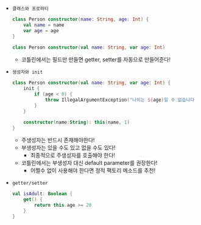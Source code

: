 - `클래스와 프로퍼티`
    
    ```kotlin
    class Person constructor(name: String, age: Int) {
    	val name = name
    	var age = age
    }
    
    class Person constructor(val name: String, var age: Int)
    ```
    
    - 코틀린에서는 필드만 만들면 getter, setter를 자동으로 만들어준다!
- `생성자와 init`
    
    ```kotlin
    class Person constructor(val name: String, var age: Int) {
    	init {
    		if (age < 0) {
    			throw IllegalArgumentException("나이는 ${age}일 수 없습니다.")
    		}
    	}
    
    	constructor(name:String): this(name, 1)
    }
    ```
    
    - 주생성자는 반드시 존재해야한다!
    - 부생성자는 있을 수도 있고 없을 수도 있다!
        - 최종적으로 주생성자를 호출해야 한다!
    - 코틀린에서는 부생성자 대신 default parameter를 권장한다!
        - 어쩔수 없이 사용해야 한다면 정적 팩토리 메소드를 추천!
- `getter/setter`
    
    ```kotlin
    val isAdult: Boolean {
    	get() {
    		return this.age >= 20
    	}
    }
    ```
